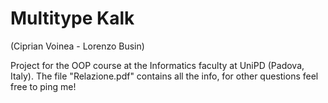 # Multitype Kalk
(Ciprian Voinea - Lorenzo Busin)

Project for the OOP course at the Informatics faculty at UniPD (Padova, Italy).
The file "Relazione.pdf" contains all the info, for other questions feel free to ping me!
